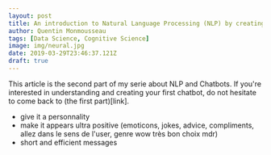 ```yaml
---
layout: post
title: An introduction to Natural Language Processing (NLP) by creating a chatbot
author: Quentin Monmousseau
tags: [Data Science, Cognitive Science]
image: img/neural.jpg
date: 2019-03-29T23:46:37.121Z
draft: true
---
```


This article is the second part of my serie about NLP and Chatbots. If you're interested in understanding and creating your first chatbot, do not hesitate to come back to (the first part)[link].

- give it a personnality
- make it appears ultra positive (emoticons, jokes, advice, compliments, allez dans le sens de l'user, genre wow très bon choix mdr)
- short and efficient messages